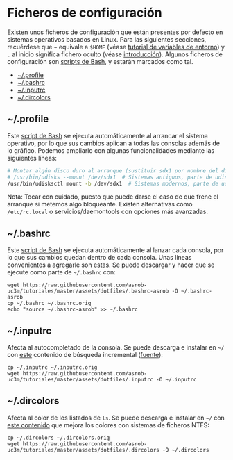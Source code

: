 # Ficheros de configuración

Existen unos ficheros de configuración que están presentes por defecto en sistemas operativos basados en Linux.
Para las siguientes secciones, recuérdese que `~` equivale a `$HOME` (véase [tutorial de variables de entorno](../environment-variables.md)) y `.` al inicio significa fichero oculto (véase [introducción](introduction.md#notas-adicionales)).
Algunos ficheros de configuración son [scripts de Bash](bash.sh), y estarán marcados como tal.

- [~/.profile](#profile)
- [~/.bashrc](#bashrc)
- [~/.inputrc](#inputrc)
- [~/.dircolors](#dircolors)


## ~/.profile
Este [script de Bash](bash.sh) se ejecuta automáticamente al arrancar el sistema operativo, por lo que sus cambios aplican a todas las consolas además de lo gráfico. Podemos ampliarlo con algunas funcionalidades mediante las siguientes líneas:
```bash
# Montar algún disco duro al arranque (sustituir sdx1 por nombre del dispositivo más el número de partición)
# /usr/bin/udisks --mount /dev/sdx1  # Sistemas antiguos, parte de udisks1
/usr/bin/udisksctl mount -b /dev/sdx1  # Sistemas modernos, parte de udisks2
```
Nota: Tocar con cuidado, puesto que puede darse el caso de que frene el arranque si metemos algo bloqueante. Existen alternativas como `/etc/rc.local` o servicios/daemontools con opciones más avanzadas.

## ~/.bashrc
Este [script de Bash](bash.sh) se ejecuta automáticamente al lanzar cada consola, por lo que sus cambios quedan dentro de cada consola. Unas líneas convenientes a agregarle son [estas](https://github.com/asrob-uc3m/tutoriales/blob/master/assets/dotfiles/.bashrc-asrob). Se puede descargar y hacer que se ejecute como parte de `~/.bashrc` con:
```
wget https://raw.githubusercontent.com/asrob-uc3m/tutoriales/master/assets/dotfiles/.bashrc-asrob -O ~/.bashrc-asrob
cp ~/.bashrc ~/.bashrc.orig
echo "source ~/.bashrc-asrob" >> ~/.bashrc
```

## ~/.inputrc
Afecta al autocompletado de la consola. Se puede descarga e instalar en `~/` con [este](https://github.com/asrob-uc3m/tutoriales/blob/master/assets/dotfiles/.inputrc) contenido de búsqueda incremental ([fuente](https://help.ubuntu.com/community/UsingTheTerminal#An_extremely_handy_tool_::_Incremental_history_searching)):
```
cp ~/.inputrc ~/.inputrc.orig
wget https://raw.githubusercontent.com/asrob-uc3m/tutoriales/master/assets/dotfiles/.inputrc -O ~/.inputrc
```

## ~/.dircolors
Afecta al color de los listados de `ls`. Se puede descarga e instalar en `~/` con [este contenido](https://github.com/asrob-uc3m/tutoriales/blob/master/assets/dotfiles/.inputrc) que mejora los colores con sistemas de ficheros NTFS:
```
cp ~/.dircolors ~/.dircolors.orig
wget https://raw.githubusercontent.com/asrob-uc3m/tutoriales/master/assets/dotfiles/.dircolors -O ~/.dircolors
```

